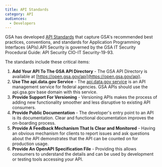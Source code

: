 ```yaml
---
title: API Standards
category: API
audiences:
  - Developers
---
```


GSA has developed [API Standards](https://github.com/GSA/api-standards) that capture GSA's recommended best practices, conventions, and standards for Application Programming Interfaces (APIs).API Security is governed by the GSA IT Security Procedural Guide: API Security CIO-IT Security-19-93.

The standards include these critical items:

1. **Add Your API To The GSA API Directory** - The GSA API Directory is available at [https://open.gsa.gov/api](https://open.gsa.gov/api). 
2. **Use The api.data.gov Service** - The [api.data.gov service](https://api.data.gov/about/) is an API management service for federal agencies. GSA APIs should use the api.gsa.gov base domain with this service.
3. **Provide Support For Versioning** - Versioning APIs makes the process of adding new functionality smoother and less disruptive to existing API consumers.
4. **Provide Public Documentation** - The developer's entry point to an API is its documentation. Clear and functional documentation improves the on-boarding process. 
5. **Provide A Feedback Mechanism That Is Clear and Monitored** - Having an obvious mechanism for clients to report issues and ask questions about the API demonstrates that the API can be counted on for production usage. 
6. **Provide An OpenAPI Specification File** - Providing this allows consumers to understand the details and can be used by development or testing tools accessing your API.